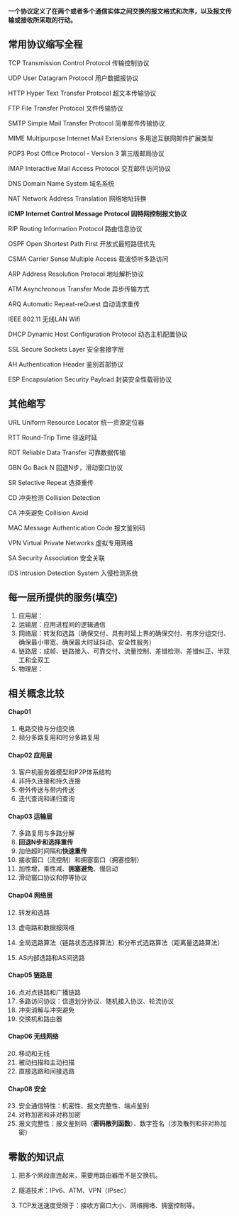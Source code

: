 **一个协议定义了在两个或者多个通信实体之间交换的报文格式和次序，以及报文传输或接收所采取的行动。**

## 常用协议缩写全程

TCP Transmission Control Protocol 传输控制协议

UDP User Datagram Protocol 用户数据报协议

HTTP Hyper Text Transfer Protocol 超文本传输协议

FTP File Transfer Protocol 文件传输协议

SMTP Simple Mail Transfer Protocol 简单邮件传输协议

MIME Multipurpose Internet Mail Extensions 多用途互联网邮件扩展类型

POP3 Post Office Protocol - Version 3 第三版邮局协议

IMAP Interactive Mail Access Protocol 交互邮件访问协议

DNS Domain Name System 域名系统

NAT Network Address Translation 网络地址转换

**ICMP Internet Control Message Protocol 因特网控制报文协议**

RIP Routing Information Protocol 路由信息协议

OSPF Open Shortest Path First 开放式最短路径优先

CSMA Carrier Sense Multiple Access 载波侦听多路访问

ARP Address Resolution Protocol 地址解析协议

ATM Asynchronous Transfer Mode  异步传输方式

ARQ Automatic Repeat-reQuest 自动请求重传

IEEE 802.11 无线LAN Wifi

DHCP Dynamic Host Configuration Protocol 动态主机配置协议

SSL Secure Sockets Layer 安全套接字层

AH  Authentication Header 鉴别首部协议

ESP  Encapsulation Security Payload 封装安全性载荷协议

## 其他缩写

URL Uniform Resource Locator 统一资源定位器

RTT Round-Trip Time 往返时延

RDT Reliable Data Transfer 可靠数据传输

GBN Go Back N 回退N步，滑动窗口协议

SR Selective Repeat 选择重传

CD 冲突检测 Collision Detection

CA 冲突避免 Collision Avoid

MAC Message Authentication Code 报文鉴别码

VPN Virtual Private Networks 虚拟专用网络

SA Security Association 安全关联

IDS Intrusion Detection System 入侵检测系统

## 每一层所提供的服务(填空)

1. 应用层：
2. 运输层：应用进程间的逻辑通信
3. 网络层：转发和选路（确保交付、具有时延上界的确保交付、有序分组交付、确保最小带宽、确保最大时延抖动、安全性服务）
4. 链路层：成帧、链路接入、可靠交付、流量控制、差错检测、差错纠正、半双工和全双工
5. 物理层：

## 相关概念比较

#### Chap01

1. 电路交换与分组交换
2. 频分多路复用和时分多路复用

#### Chap02 应用层

3. 客户机服务器模型和P2P体系结构
4. 非持久连接和持久连接
5. 带外传送与带内传送
6. 迭代查询和递归查询

#### Chap03 运输层

7. 多路复用与多路分解
8. **回退N步和选择重传**
9. 加倍超时间隔和**快速重传**
10. 接收窗口（流控制）和拥塞窗口（拥塞控制）
11. 加性增，乘性减、**拥塞避免**、慢启动
12. 滑动窗口协议和停等协议

#### Chap04 网络层

12. 转发和选路
13. 虚电路和数据报网络

14. 全局选路算法（链路状态选择算法）和分布式选路算法（距离量选路算法）
15. AS内部选路和AS间选路

#### Chap05 链路层

16. 点对点链路和广播链路
17. 多路访问协议：信道划分协议、随机接入协议、轮流协议
18. 冲突消解与冲突避免
19. 交换机和路由器

#### Chap06 无线网络

20. 移动和无线
21. 被动扫描和主动扫描
22. 直接选路和间接选路

#### Chap08 安全 

23. 安全通信特性：机密性、报文完整性、端点鉴别
24. 对称加密和非对称加密
25. 报文完整性：报文鉴别码（**密码散列函数**）、数字签名（涉及散列和非对称加密）

## 零散的知识点

1. 把多个网段直连起来，需要用路由器而不是交换机。

2. 隧道技术：IPv6、ATM、VPN（IPsec）

3. TCP发送速度受限于：接收方窗口大小、网络拥堵、拥塞控制等。

    

